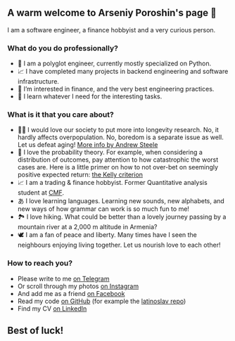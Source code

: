 ## A warm welcome to Arseniy Poroshin's page 💙

I am a software engineer, a finance hobbyist and a very curious person.

### What do you do professionally?

- 🐍 I am a polyglot engineer, currently mostly specialized on Python.
- 📈 I have completed many projects in backend engineering and software infrastructure.
- 👀 I’m interested in finance, and the very best engineering practices.
- 🌱 I learn whatever I need for the interesting tasks.

### What is it that you care about?

- 🧑‍🌾 I would love our society to put more into longevity research. No, it hardly affects overpopulation. No, boredom is a separate issue as well. Let us defeat aging! [More info by Andrew Steele](https://youtu.be/fX9P1xuIJGg)
- 🎲 I love the probability theory. For example, when considering a distribution of outcomes, pay attention to how catastrophic the worst cases are. Here is a little primer on how to not over-bet on seemingly positive expected return: [the Kelly criterion](https://en.wikipedia.org/wiki/Kelly_criterion)
- 📈 I am a trading & finance hobbyist. Former Quantitative analysis student at [CMF](https://www.linkedin.com/company/cmf-ynvrsty/).
- あ I love learning languages. Learning new sounds, new alphabets, and new ways of how grammar can work is so much fun to me!
- 🏞 I love hiking. What could be better than a lovely journey passing by a mountain river at a 2,000 m altitude in Armenia?
- 🕊 I am a fan of peace and liberty. Many times have I seen the neighbours enjoying living together. Let us nourish love to each other!

### How to reach you?

- Please write to me [on Telegram](https://t.me/axxeny)
- Or scroll through my photos [on Instagram](https://instagram.com/axxeny)
- And add me as a friend [on Facebook](https://facebook.com/axxeny)
- Read my code [on GitHub](https://github.com/axxeny) (for example the [latinoslav repo](https://github.com/axxeny/latinoslav))
- Find my CV [on LinkedIn](https://linkedin.com/in/axxeny)

## Best of luck!
